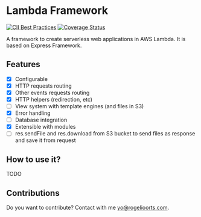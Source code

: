 # Lambda Framework

[![CII Best Practices](https://bestpractices.coreinfrastructure.org/projects/1314/badge)](https://bestpractices.coreinfrastructure.org/projects/1314) [![Coverage Status](https://coveralls.io/repos/github/rogelio-o/lambda-framework/badge.svg?branch=master)](https://coveralls.io/github/rogelio-o/lambda-framework?branch=master)

A framework to create serverless web applications in AWS Lambda. It is based
on Express Framework.

## Features

- [x] Configurable
- [x] HTTP requests routing
- [x] Other events requests routing
- [x] HTTP helpers (redirection, etc)
- [ ] View system with template engines (and files in S3)
- [x] Error handling
- [ ] Database integration
- [x] Extensible with modules
- [ ] res.sendFile and res.download from S3 bucket to send files as response and save it from request

## How to use it?

TODO

## Contributions

Do you want to contribute? Contact with me [yo@rogelioorts.com](mailto:yo@rogelioorts.com).
